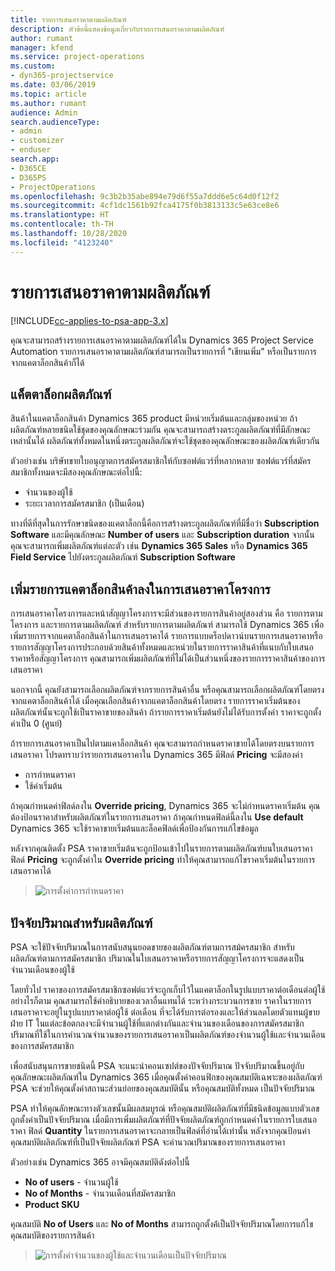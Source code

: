 ```yaml
---
title: รายการเสนอราคาตามผลิตภัณฑ์
description: หัวข้อนี้แสดงข้อมูลเกี่ยวกับรายการเสนอราคาตามผลิตภัณฑ์
author: rumant
manager: kfend
ms.service: project-operations
ms.custom:
- dyn365-projectservice
ms.date: 03/06/2019
ms.topic: article
ms.author: rumant
audience: Admin
search.audienceType:
- admin
- customizer
- enduser
search.app:
- D365CE
- D365PS
- ProjectOperations
ms.openlocfilehash: 9c3b2b35abe894e79d6f55a7ddd6e5c64d0f12f2
ms.sourcegitcommit: 4cf1dc1561b92fca4175f0b3813133c5e63ce8e6
ms.translationtype: HT
ms.contentlocale: th-TH
ms.lasthandoff: 10/28/2020
ms.locfileid: "4123240"
---
```

# <a name="product-based-quote-lines"></a>รายการเสนอราคาตามผลิตภัณฑ์

[!INCLUDE[cc-applies-to-psa-app-3.x](../includes/cc-applies-to-psa-app-3x.md)]


คุณจะสามารถสร้างรายการเสนอราคาตามผลิตภัณฑ์ได้ใน Dynamics 365 Project Service Automation รายการเสนอราคาตามผลิตภัณฑ์สามารถเป็นรายการที่ "เขียนเพิ่ม" หรือเป็นรายการจากแคตาล็อกสินค้าก็ได้

## <a name="product-catalog"></a>แค็ตตาล็อกผลิตภัณฑ์

สินค้าในแคตาล็อกสินค้า Dynamics 365 product มีหน่วยเริ่มต้นและกลุ่มของหน่วย ถ้าผลิตภัณฑ์หลายชนิดใช้ชุดของคุณลักษณะร่วมกัน คุณจะสามารถสร้างตระกูลผลิตภัณฑ์ที่มีลักษณะเหล่านั้นได้ ผลิตภัณฑ์ทั้งหมดในหนึ่งตระกูลผลิตภัณฑ์จะใช้ชุดของคุณลักษณะของผลิตภัณฑ์เดียวกัน

ตัวอย่างเช่น บริษัทขายใบอนุญาตการสมัครสมาชิกให้กับซอฟต์แวร์ที่หลากหลาย ซอฟต์แวร์ที่สมัครสมาชิกทั้งหมดจะมีสองคุณลักษณะต่อไปนี้:

- จำนวนของผู้ใช้ 
- ระยะเวลาการสมัครสมาชิก (เป็นเดือน)

ทางที่ดีที่สุดในการรักษาขนิดของแคตาล็อกนี้คือการสร้างตระกูลผลิตภัณฑ์ที่มีชื่อว่า **Subscription Software** และมีคุณลักษณะ **Number of users** และ **Subscription duration** จากนั้นคุณจะสามารถเพิ่มผลิตภัณฑ์แต่ละตัว เช่น **Dynamics 365 Sales** หรือ **Dynamics 365 Field Service** ไปยังตระกูลผลิตภัณฑ์ **Subscription Software**

## <a name="adding-product-catalog-items-to-a-project-quote"></a>เพิ่มรายการแคตาล็อกสินค้าลงในการเสนอราคาโครงการ

การเสนอราคาโครงการและหน้าสัญญาโครงการจะมีส่วนของรายการสินค้าอยู่สองส่วน คือ รายการตามโครงการ และรายการตามผลิตภัณฑ์ สำหรับรายการตามผลิตภัณฑ์ สามารถใช้ Dynamics 365 เพื่อเพิ่มรายการจากแคตาล็อกสินค้าในการเสนอราคาได้ รายการแบบดร็อปดาวน์บนรายการเสนอราคาหรือรายการสัญญาโครงการประกอบด้วยสินค้าทั้งหมดและหน่วยในรายการราคาสินค้าที่แนบกับใบเสนอราคาหรือสัญญาโครงการ คุณสามารถเพิ่มผลิตภัณฑ์ที่ไม่ได้เป็นส่วนหนึ่งของรายการราคาสินค้าของการเสนอราคา

นอกจากนี้ คุณยังสามารถเลือกผลิตภัณฑ์จากรายการสินค้าอื่น หรือคุณสามารถเลือกผลิตภัณฑ์โดยตรงจากแคตาล็อกสินค้าได้ เมื่อคุณเลือกสินค้าจากแคตาล็อกสินค้าโดยตรง รายการราคาเริ่มต้นของผลิตภัณฑ์นั้นจะถูกใช้เป็นราคาขายของสินค้า ถ้ารายการราคาเริ่มต้นยังไม่ได้รับการตั้งค่า ราคาจะถูกตั้งค่าเป็น 0 (ศูนย์)

ถ้ารายการเสนอราคาเป็นไปตามแคาล็อกสินค้า คุณจะสามารถกำหนดราคาขายได้โดยตรงบนรายการเสนอราคา โปรดทราบว่ารายการเสนอราคาใน Dynamics 365 มีฟิลด์ **Pricing** จะมีสองค่า

- การกำหนดราคา  
- ใช้ค่าเริ่มต้น

ถ้าคุณกำหนดค่าฟิลด์ลงใน **Override pricing**, Dynamics 365 จะไม่กำหนดราคาเริ่มต้น คุณต้องป้อนราคาสำหรับผลิตภัณฑ์ในรายการเสนอราคา ถ้าคุณกำหนดฟิลด์นี้ลงใน **Use default** Dynamics 365 จะใช้ราคาขายเริ่มต้นและล็อคฟิลด์เพื่อป้องกันการแก้ไขข้อมูล

หลังจากคุณติดตั้ง PSA ราคาขายเริ่มต้นจะถูกป้อนเข้าไปในรายการตามผลิตภัณฑ์บนใบเสนอราคา ฟิลด์ **Pricing** จะถูกตั้งค่าใน **Override pricing** ทำให้คุณสามารถแก้ไขราคาเริ่มต้นในรายการเสนอราคาได้

> ![การตั้งค่าการกำหนดราคา](media/basic-guide-10.png)
 
## <a name="quantity-factors-for-products"></a>ปัจจัยปริมาณสำหรับผลิตภัณฑ์

PSA จะใช้ปัจจัยปริมาณในการสนับสนุนยอดขายของผลิตภัณฑ์ตามการสม้ครสมาชิก สำหรับผลิตภัณฑ์ตามการสมัครสมาชิก ปริมาณในใบเสนอราคาหรือรายการสัญญาโครงการจะแสดงเป็นจำนวนเดือนของผู้ใช้

โดยทั่วไป ราคาของการสมัครสมาชิกซอฟต์แวร์จะถูกเก็บไว้ในแคตาล็อกในรูปแบบราคาต่อเดือนต่อผู้ใช้ อย่างไรก็ตาม คุณสามารถใช้คำอธิบายของเวลาอื่นแทนได้ ระหว่างกระบวนการขาย ราคาในรายการเสนอราคาจะอยู่ในรูปแบบราคาต่อผู้ใช้ ต่อเดือน ที่จะได้รับการต่อรองและให้ส่วนลดโดยตัวแทนผู้ขายฝ่าย IT ในแต่ละข้อตกลงจะมีจำนวนผู้ใช้ที่แตกต่างกันและจำนวนของเดือนของการสมัครสมาชิก ปริมาณที่ใช้ในการคำนวณจำนวนของรายการเสนอราคาเป็นผลิตภัณฑ์ของจำนวนผู้ใช้และจำนวนเดือนของการสมัครสมาชิก

เพื่อสนับสนุนการขายชนิดนี้ PSA จะแนะนำคอนเซปต์ของปัจจัยปริมาณ ปัจจับปริมาณขึ้นอยู่กับคุณลักษณะผลิตภัณฑ์ใน Dynamics 365 เมื่อคุณตั้งค่าคอนฟิกของคุณสมบัติเฉพาะของผลิตภัณฑ์ PSA จะช่วยให้คุณตั้งค่าสถานะส่วนย่อยของคุณสมบัตินั้น หรือคุณสมบัติทั้งหมด เป็นปัจจัยปริมาณ

PSA ทำให้คุณลักษณะทางตัวเลขนั้นมีผลสมบูรณ์ หรือคุณสมบัติผลิตภัณฑ์ที่มีชนิดข้อมูลแบบตัวเลขถูกตั้งค่าเป็นปัจจัยปริมาณ เมื่อมีการเพิ่มผลิตภัณฑ์ที่ปัจจัยผลิตภัณฑ์ถูกกำหนดค่าในรายการใบเสนอราคา ฟิลด์ **Quantity** ในรายการเสนอราคาจะกลายเป็นฟิลด์ที่อ่านได้เท่านั้น หลังจากคุณป้อนค่าคุณสมบัติผลิตภัณฑ์ที่เป็นปัจจัยผลิตภัณฑ์ PSA จะคำนวณปริมาณของรายการเสนอราคา

ตัวอย่างเช่น Dynamics 365 อาจมีคุณสมบัติดังต่อไปนี้ 

- **No of users** - จำนวนผู้ใช้ 
- **No of Months** - จำนวนเดือนที่สมัครสมาชิก
- **Product SKU** 

คุณสมบัติ **No of Users** และ **No of Months** สามารถถูกตั้งค้่เป็นปัจจัยปริมาณโดยการแก้ไขคุณสมบัติของรายการสินค้า 

> ![การตั้งค่าจำนวนของผู้ใช้และจำนวนเดือนเป็นปัจจัยปริมาณ](media/basic-guide-11.png)
 
